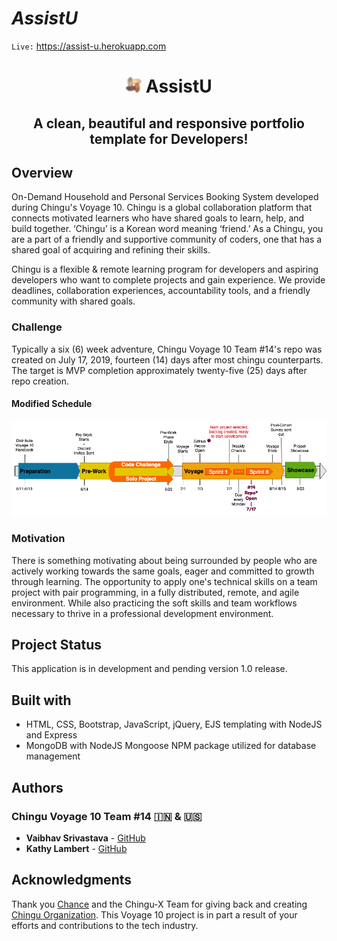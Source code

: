 # ***AssistU***
`Live:` https://assist-u.herokuapp.com

<h1 align="center">
  <img src="https://github.com/chingu-voyages/v10-geckos-team-14/blob/3f89cdb0d81f5044dd9d55d285aa0278c50cad1a/public/favicon-16x16.png" alt="AssistU Logo" width="25px" /> AssistU
</h1>

<h2 align="center">
  A clean, beautiful and responsive portfolio template for Developers!
</h2>


## Overview

On-Demand Household and Personal Services Booking System developed during Chingu's Voyage 10. Chingu is a global collaboration platform that connects motivated learners who have shared goals to learn, help, and build together. ‘Chingu’ is a Korean word meaning ‘friend.’  As a Chingu, you are a part of a friendly and supportive community of coders, one that has a shared goal of acquiring and refining their skills.

Chingu is a flexible & remote learning program for developers and aspiring developers who want to complete projects and gain experience. We provide deadlines, collaboration experiences, accountability tools, and a friendly community with shared goals. 

### Challenge

Typically a six (6) week adventure, Chingu Voyage 10 Team #14's repo was created on July 17, 2019, fourteen (14) days after most chingu counterparts.  The target is MVP completion approximately twenty-five (25) days after repo creation.

#### Modified Schedule

![Team #14's Schedule](https://github.com/chingu-voyages/v10-geckos-team-14/blob/readmeUpdates/public/images/ChinguV10%20-%20Team%2014.png?raw=true "Team #14's Schedule")

### Motivation

There is something motivating about being surrounded by people who are actively working towards the same goals, eager and committed to growth through learning. The opportunity to apply one's technical skills on a team project with pair programming, in a fully distributed, remote, and agile environment.  While also practicing the soft skills and team workflows necessary to thrive in a professional development environment.

## Project Status

This application is in development and pending version 1.0 release.

## Built with

* HTML, CSS, Bootstrap, JavaScript, jQuery, EJS templating with NodeJS and Express
* MongoDB with NodeJS Mongoose NPM package utilized for database management

## Authors

### Chingu Voyage 10 Team #14 🇮🇳 & 🇺🇸

* **Vaibhav Srivastava** - [GitHub](https://github.com/vai1205)
* **Kathy Lambert** - [GitHub](https://github.com/CodeMeKathy)

## Acknowledgments

Thank you [Chance](https://github.com/tropicalchancer) and the Chingu-X Team for giving back and creating [Chingu Organization](https://chingu.io).  This Voyage 10 project is in part a result of your efforts and contributions to the tech industry.
